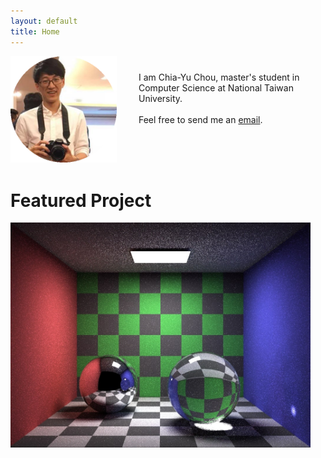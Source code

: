 ```yaml
---
layout: default
title: Home
---
```


<img align="left" src="./assets/img/photo.png" width="170px">
<ul style="padding-left: 205px; padding-top: 25px;">
    I am Chia-Yu Chou, master's student in Computer Science at National Taiwan University. <br/><br/> Feel free to send me an <a href="mailto:xh5a5n6k6@gmail.com">email</a>.<br/>
</ul><br/><br/><br/>

<h1>Featured Project</h1>
<a href="https://github.com/xh5a5n6k6/cadise/"><img src="./assets/img/cadise_0824.jpg" width="480px"></a>
